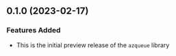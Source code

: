 ## 0.1.0 (2023-02-17)

### Features Added

* This is the initial preview release of the `azqueue` library
